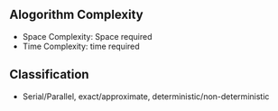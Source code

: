 ## Alogorithm Complexity

* Space Complexity: Space required
* Time Complexity: time required

## Classification

* Serial/Parallel, exact/approximate, deterministic/non-deterministic
